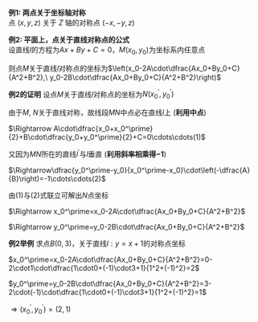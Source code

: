 **例1: 两点关于坐标轴对称**  
点 $(x,y,z)$ 关于 $Z$ 轴的对称点 $(-x,-y,z)$  

**例2: 平面上，点关于直线对称点的公式**  
设直线$l$的方程为$Ax+By+C=0$，$M(x_0,y_0)$为坐标系内任意点

则点$M$关于直线$l$对称点的坐标为$\left(x_0-2A\cdot\dfrac{Ax_0+By_0+C}{A^2+B^2},\ y_0-2B\cdot\dfrac{Ax_0+By_0+C}{A^2+B^2}\right)$

**例2的证明**
设点$M$关于直线$l$对称点的坐标为$N(x_0^\prime,y_0^\prime)$

由于$M,\ N$关于直线对称，故线段$MN$中点必在直线$l$上 (**利用中点**)

$\Rightarrow A\cdot\dfrac{x_0+x_0^\prime}{2}+B\cdot\dfrac{y_0+y_0^\prime}{2}+C=0\cdots\cdots(1)$

又因为$MN$所在的直线$l^\prime$与$l$垂直 (**利用斜率相乘得$-1$**)

$\Rightarrow\dfrac{y_0^\prime-y_0}{x_0^\prime-x_0}\cdot\left(-\dfrac{A}{B}\right)=-1\cdots\cdots(2)$

由$(1)$与$(2)$式联立可解出$N$点坐标

$\Rightarrow x_0^\prime=x_0-2A\cdot\dfrac{Ax_0+By_0+C}{A^2+B^2}$

$\Rightarrow y_0^\prime=y_0-2B\cdot\dfrac{Ax_0+By_0+C}{A^2+B^2}$

**例2举例**
求点$B(0,3)$，关于直线$l:y=x+1$的对称点坐标

$x_0^\prime=x_0-2A\cdot\dfrac{Ax_0+By_0+C}{A^2+B^2}=0-2\cdot1\cdot\dfrac{1\cdot0+(-1)\cdot3+1}{1^2+(-1)^2}=2$

$y_0^\prime=y_0-2B\cdot\dfrac{Ax_0+By_0+C}{A^2+B^2}=3-2\cdot(-1)\cdot\dfrac{1\cdot0+(-1)\cdot3+1}{1^2+(-1)^2}=1$

$\Rightarrow(x_0^\prime,y_0^\prime)=(2,1)$
